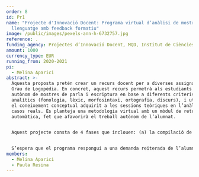 ```yaml
---
order: 8
id: Pr1
name: "Projecte d'Innovació Docent: Programa virtual d’anàlisi de mostres de
  llenguatge amb feedback formatiu"
image: /public/images/pexels-ann-h-6732757.jpg
reference: .
funding_agency: Projectes d’Innovació Docent, MQD, Institut de Ciències de l’Educació, UAB
amount: 1000
currency_type: EUR
running_from: 2020-2021
pi:
  - Melina Aparici
abstract: >-
  Aquesta proposta pretén crear un recurs docent per a diverses assignatures del
  Grau de Logopèdia. En concret, aquest recurs permetrà als estudiants l’anàlisi
  autònom de mostres de parla i escriptura en base a diferents criteris
  analítics (fonologia, lèxic, morfosintaxi, ortografia, discurs), i utilitzar
  el coneixement conceptual adquirit a les sessions teòriques en l’anàlisi de
  casos reals. Es planteja una metodologia virtual amb un mòdul de retroacció
  automàtica, fet que afavorirà el treball autònom de l’alumnat. 


  Aquest projecte consta de 4 fases que inclouen: (a) la compilació de mostres de parla i escriptura de bases de dades públiques, (b) el disseny i desenvolupament de les pautes d’anàlisi per a cada finalitat docent i adaptades a cada assignatura, (c) virtualització de les pautes d’anàlisi i la retroacció perquè siguin compatibles amb el sistema d’aules virtuals de la UAB (moodle), i (d) prova pilot d’implantació del sistema. 


  S’espera que el programa respongui a una demanda reiterada de l’alumnat d’augmentar l’experiència amb casos pràctics. A més, les competències assolides durant aquesta activitat consolidaran l’aprenentatge dels aspectes no només pràctics sinó també teòrics referits al funcionament i desenvolupament de la llengua oral i escrita, que podran ser transferits a d’altres assignatures del Grau.
members:
  - Melina Aparici
  - Paula Resina
---
```

